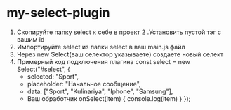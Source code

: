 # my-select-plugin
1. Скопируйте папку select к себе в проект
2 .Установить пустой тэг с вашим id
3. Импортируйте select из папки select в ваш main.js файл
4. Через new Select(ваш селектор указываете) создаете новый селект
5. Примерный код подключения плагина const select = new Select("#select", {
    * selected: "Sport",
    * placeholder: "Начальное сообщение",
    * data: ["Sport", "Kulinariya", "Iphone", "Samsung"],
    * Ваш обработчик
    onSelect(item) {
        console.log(item)
    }
});
